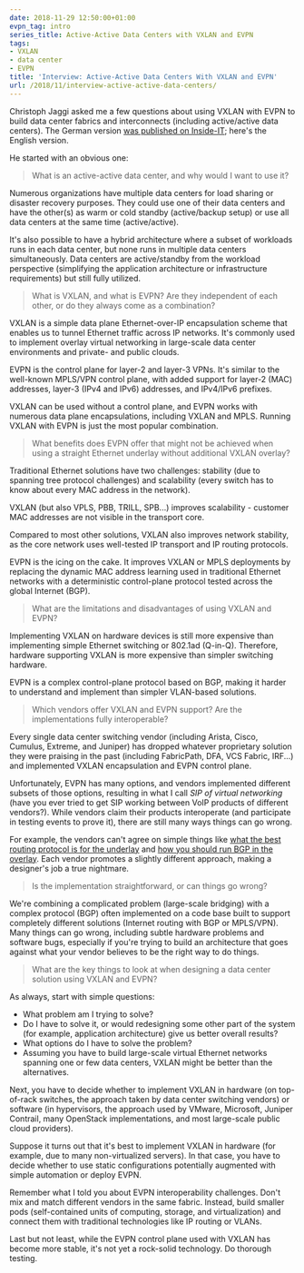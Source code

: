 ```yaml
---
date: 2018-11-29 12:50:00+01:00
evpn_tag: intro
series_title: Active-Active Data Centers with VXLAN and EVPN
tags:
- VXLAN
- data center
- EVPN
title: 'Interview: Active-Active Data Centers With VXLAN and EVPN'
url: /2018/11/interview-active-active-data-centers/
---
```

Christoph Jaggi asked me a few questions about using VXLAN with EVPN to build data center fabrics and interconnects (including active/active data centers). The German version [was published on Inside-IT](https://www.inside-it.ch/articles/53019); here's the English version.

He started with an obvious one:

> What is an active-active data center, and why would I want to use it?

Numerous organizations have multiple data centers for load sharing or disaster recovery purposes. They could use one of their data centers and have the other(s) as warm or cold standby (active/backup setup) or use all data centers at the same time (active/active).
<!--more-->
It's also possible to have a hybrid architecture where a subset of workloads runs in each data center, but none runs in multiple data centers simultaneously. Data centers are active/standby from the workload perspective (simplifying the application architecture or infrastructure requirements) but still fully utilized.

> What is VXLAN, and what is EVPN? Are they independent of each other, or do they always come as a combination?

VXLAN is a simple data plane Ethernet-over-IP encapsulation scheme that enables us to tunnel Ethernet traffic across IP networks. It's commonly used to implement overlay virtual networking in large-scale data center environments and private- and public clouds.

EVPN is the control plane for layer-2 and layer-3 VPNs. It's similar to the well-known MPLS/VPN control plane, with added support for layer-2 (MAC) addresses, layer-3 (IPv4 and IPv6) addresses, and IPv4/IPv6 prefixes.

VXLAN can be used without a control plane, and EVPN works with numerous data plane encapsulations, including VXLAN and MPLS. Running VXLAN with EVPN is just the most popular combination.

> What benefits does EVPN offer that might not be achieved when using a straight Ethernet underlay without additional VXLAN overlay?

Traditional Ethernet solutions have two challenges: stability (due to spanning tree protocol challenges) and scalability (every switch has to know about every MAC address in the network).

VXLAN (but also VPLS, PBB, TRILL, SPB...) improves scalability - customer MAC addresses are not visible in the transport core.

Compared to most other solutions, VXLAN also improves network stability, as the core network uses well-tested IP transport and IP routing protocols.

EVPN is the icing on the cake. It improves VXLAN or MPLS deployments by replacing the dynamic MAC address learning used in traditional Ethernet networks with a deterministic control-plane protocol tested across the global Internet (BGP).

> What are the limitations and disadvantages of using VXLAN and EVPN?

Implementing VXLAN on hardware devices is still more expensive than implementing simple Ethernet switching or 802.1ad (Q-in-Q). Therefore, hardware supporting VXLAN is more expensive than simpler switching hardware.

EVPN is a complex control-plane protocol based on BGP, making it harder to understand and implement than simpler VLAN-based solutions.

> Which vendors offer VXLAN and EVPN support? Are the implementations fully interoperable?

Every single data center switching vendor (including Arista, Cisco, Cumulus, Extreme, and Juniper) has dropped whatever proprietary solution they were praising in the past (including FabricPath, DFA, VCS Fabric, IRF...) and implemented VXLAN encapsulation and EVPN control plane.

Unfortunately, EVPN has many options, and vendors implemented different subsets of those options, resulting in what I call _SIP of virtual networking_ (have you ever tried to get SIP working between VoIP products of different vendors?). While vendors claim their products interoperate (and participate in testing events to prove it), there are still many ways things can go wrong.

For example, the vendors can't agree on simple things like [what the best routing protocol is for the underlay](https://www.ipspace.net/Data_Center_BGP/BGP_Fabric_Routing_Protocol) and [how you should run BGP in the overlay](https://www.ipspace.net/Data_Center_BGP/BGP_in_EVPN-Based_Data_Center_Fabrics). Each vendor promotes a slightly different approach, making a designer's job a true nightmare.

> Is the implementation straightforward, or can things go wrong?

We're combining a complicated problem (large-scale bridging) with a complex protocol (BGP) often implemented on a code base built to support completely different solutions (Internet routing with BGP or MPLS/VPN). Many things can go wrong, including subtle hardware problems and software bugs, especially if you're trying to build an architecture that goes against what your vendor believes to be the right way to do things.

> What are the key things to look at when designing a data center solution using VXLAN and EVPN?

As always, start with simple questions:

-   What problem am I trying to solve?
-   Do I have to solve it, or would redesigning some other part of the system (for example, application architecture) give us better overall results?
-   What options do I have to solve the problem?
-   Assuming you have to build large-scale virtual Ethernet networks spanning one or few data centers, VXLAN might be better than the alternatives.

Next, you have to decide whether to implement VXLAN in hardware (on top-of-rack switches, the approach taken by data center switching vendors) or software (in hypervisors, the approach used by VMware, Microsoft, Juniper Contrail, many OpenStack implementations, and most large-scale public cloud providers).

Suppose it turns out that it's best to implement VXLAN in hardware (for example, due to many non-virtualized servers). In that case, you have to decide whether to use static configurations potentially augmented with simple automation or deploy EVPN.

Remember what I told you about EVPN interoperability challenges. Don't mix and match different vendors in the same fabric. Instead, build smaller pods (self-contained units of computing, storage, and virtualization) and connect them with traditional technologies like IP routing or VLANs.

Last but not least, while the EVPN control plane used with VXLAN has become more stable, it's not yet a rock-solid technology. Do thorough testing.
